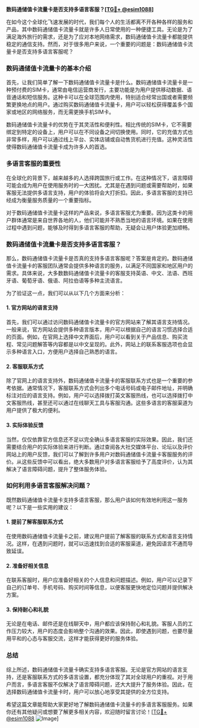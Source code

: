 **数码通储值卡流量卡是否支持多语言客服？[[TG💪+ @esim1088](https://t.me/s/esim1088)]**

在如今这个全球化飞速发展的时代，我们每个人的生活都离不开各种各样的服务和产品，其中数码通储值卡流量卡就是许多人日常使用的一种便捷工具。无论是为了满足海外旅行的需求，还是为了应对本地网络需求，数码通储值卡流量卡都能提供稳定的通信支持。然而，对于很多用户来说，一个重要的问题是：数码通储值卡流量卡是否支持多语言客服呢？

### 数码通储值卡流量卡的基本介绍

首先，让我们简单了解一下数码通储值卡流量卡是什么。数码通储值卡流量卡是一种预付费的SIM卡，通常由电信运营商发行，主要功能是为用户提供移动数据、语音通话和短信服务。这种卡可以在全球范围内使用，特别适合经常出国或者需要频繁更换地点的用户。通过购买数码通储值卡流量卡，用户可以轻松获得覆盖多个国家或地区的网络服务，而无需更换手机SIM卡。

数码通储值卡流量卡的优势在于其灵活性和便利性。相比传统的SIM卡，它不需要绑定到特定的设备上，用户可以在不同设备之间切换使用。同时，它的充值方式也非常多样，用户可以通过线上平台、实体店铺或自动售货机进行充值。这种灵活性使得数码通储值卡流量卡成为许多人的首选。

### 多语言客服的重要性

在全球化的背景下，越来越多的人选择跨国旅行或工作。在这种情况下，语言障碍可能会成为用户在使用服务时的一大困扰。尤其是在遇到问题或需要帮助时，如果客服无法提供多语言支持，用户的体验将会大打折扣。因此，多语言客服的支持已经成为衡量服务质量的一个重要指标。

对于数码通储值卡流量卡这样的产品来说，多语言客服尤为重要。因为这类卡的用户群体通常是来自世界各地的人，他们可能并不熟悉当地的语言环境。如果在使用过程中遇到问题，能够及时得到多语言客服的帮助，无疑会让用户体验更加顺畅。

### 数码通储值卡流量卡是否支持多语言客服？

那么，数码通储值卡流量卡是否真的支持多语言客服呢？答案是肯定的。数码通储值卡流量卡的客服团队通常会提供多种语言的服务，以满足不同国家和地区用户的需求。具体来说，大多数数码通储值卡流量卡的客服支持英语、中文、法语、西班牙语、葡萄牙语、俄语、阿拉伯语等多种主流语言。

为了验证这一点，我们可以从以下几个方面来分析：

#### 1. 官方网站的语言支持

首先，我们可以通过访问数码通储值卡流量卡的官方网站来了解其语言支持情况。一般来说，官方网站会提供多种语言版本，用户可以根据自己的语言习惯选择合适的页面。例如，在官网上选择中文界面后，用户可以看到关于产品信息、购买流程、常见问题解答等内容都是以中文呈现的。此外，网站上的联系客服选项也会显示多种语言入口，方便用户选择自己熟悉的语言。

#### 2. 客服联系方式

除了官网上的语言支持外，数码通储值卡流量卡的客服联系方式也是一个重要的参考依据。通常情况下，客服联系方式会列出多个电话号码或电子邮件地址，并明确标注对应的语言支持。例如，用户可以选择拨打英文客服热线，也可以选择拨打中文客服热线，甚至还可以通过在线聊天工具与客服沟通。这些多语言的客服渠道为用户提供了极大的便利。

#### 3. 实际体验反馈

当然，仅仅依靠官方信息还不足以完全确认多语言客服的实际效果。因此，我们还需要结合用户的实际体验来进行判断。通过查阅各大社交媒体平台、论坛以及评价网站上的用户反馈，我们可以了解到许多用户对数码通储值卡流量卡客服服务的评价。从这些反馈中可以看出，绝大多数用户对多语言客服给予了高度评价，认为其解决了语言障碍问题，提升了整体服务体验。

### 如何利用多语言客服解决问题？

既然数码通储值卡流量卡支持多语言客服，那么用户该如何有效地利用这一服务呢？以下是一些实用的建议：

#### 1. 提前了解客服联系方式

在使用数码通储值卡流量卡之前，建议用户提前了解客服的联系方式和语言支持情况。这样，在遇到问题时，就可以迅速找到合适的客服渠道，避免因语言不通而导致延误。

#### 2. 准备好相关信息

在联系客服时，用户应准备好相关的个人信息和问题描述。例如，用户可以记录下自己的订单号、手机号码、购买时间等信息，以便客服更快地定位问题并提供解决方案。

#### 3. 保持耐心和礼貌

无论是在电话、邮件还是在线聊天中，用户都应该保持耐心和礼貌。客服人员的工作压力较大，用户的态度会影响整个沟通的效果。因此，即使遇到问题，也要尽量用平和的心态与客服交流，这样才能获得更好的服务体验。

### 总结

综上所述，数码通储值卡流量卡确实支持多语言客服。无论是官方网站的语言支持，还是客服联系方式的多语言设置，都充分体现了其对全球用户的重视。对于用户而言，多语言客服不仅解决了语言障碍问题，还大大提升了服务体验。因此，在选择数码通储值卡流量卡时，用户可以放心地享受其提供的全方位支持。

希望这篇文章能帮助大家更好地了解数码通储值卡流量卡的多语言客服服务。如果你还有其他疑问或想要了解更多相关内容，欢迎随时留言讨论！[[TG💪+ @esim1088](https://t.me/s/esim1088) ![Image](https://i.postimg.cc/4NQfJmqS/Snipaste-2025-05-13-00-14-12.png)]